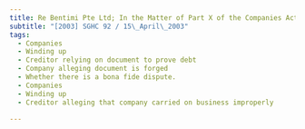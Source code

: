 ```yaml
---
title: Re Bentimi Pte Ltd; In the Matter of Part X of the Companies Act, Chapter 50 (1994 Revised 
subtitle: "[2003] SGHC 92 / 15\_April\_2003"
tags:
  - Companies
  - Winding up
  - Creditor relying on document to prove debt
  - Company alleging document is forged
  - Whether there is a bona fide dispute.
  - Companies
  - Winding up
  - Creditor alleging that company carried on business improperly

---
```


